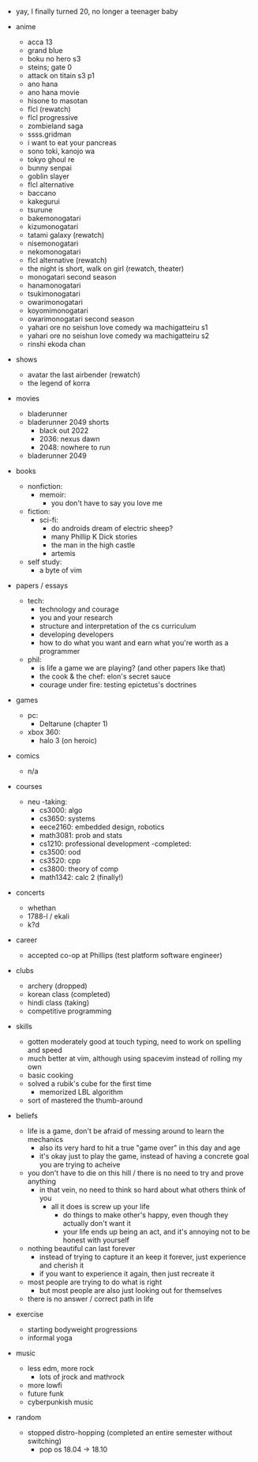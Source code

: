 - yay, I finally turned 20, no longer a teenager baby

- anime
    - acca 13
    - grand blue
    - boku no hero s3
    - steins; gate 0
    - attack on titain s3 p1
    - ano hana
    - ano hana movie
    - hisone to masotan
    - flcl (rewatch)
    - flcl progressive
    - zombieland saga
    - ssss.gridman
    - i want to eat your pancreas
    - sono toki, kanojo wa
    - tokyo ghoul re 
    - bunny senpai
    - goblin slayer
    - flcl alternative 
    - baccano
    - kakegurui
    - tsurune
    - bakemonogatari 
    - kizumonogatari
    - tatami galaxy (rewatch)
    - nisemonogatari
    - nekomonogatari
    - flcl alternative (rewatch)
    - the night is short, walk on girl (rewatch, theater)
    - monogatari second season
    - hanamonogatari
    - tsukimonogatari
    - owarimonogatari
    - koyomimonogatari
    - owarimonogatari second season
    - yahari ore no seishun love comedy wa machigatteiru s1
    - yahari ore no seishun love comedy wa machigatteiru s2
    - rinshi ekoda chan
- shows
    - avatar the last airbender (rewatch)
    - the legend of korra
- movies
    - bladerunner 
    - bladerunner 2049 shorts
      - black out 2022
      - 2036: nexus dawn
      - 2048: nowhere to run
    - bladerunner 2049
- books
    - nonfiction:
      - memoir:
        - you don't have to say you love me
    - fiction:
      - sci-fi:
        - do androids dream of electric sheep? 
        - many Phillip K Dick stories
        - the man in the high castle
        - artemis
    - self study:
      - a byte of vim
- papers / essays
  - tech:
    - technology and courage
    - you and your research
    - structure and interpretation of the cs curriculum
    - developing developers
    - how to do what you want and earn what you're worth as a programmer
  - phil:
    - is life a game we are playing? (and other papers like that)
    - the cook & the chef: elon's secret sauce
    - courage under fire: testing epictetus's doctrines 
- games 
    - pc:
      - Deltarune (chapter 1) 
    - xbox 360:
      - halo 3 (on heroic)
- comics
    - n/a
- courses
    - neu
      -taking:
        - cs3000: algo
        - cs3650: systems
        - eece2160: embedded design, robotics
        - math3081: prob and stats
        - cs1210: professional development
      -completed:
        - cs3500: ood
        - cs3520: cpp
        - cs3800: theory of comp
        - math1342: calc 2 (finally!)
- concerts
    - whethan
    - 1788-l / ekali
    - k?d
- career
    - accepted co-op at Phillips (test platform software engineer)
- clubs
    - archery (dropped)
    - korean class (completed)
    - hindi class (taking)
    - competitive programming
- skills
    - gotten moderately good at touch typing, need to work on spelling and speed
    - much better at vim, although using spacevim instead of rolling my own
    - basic cooking
    - solved a rubik's cube for the first time
      - memorized LBL algorithm
    - sort of mastered the thumb-around
- beliefs
  - life is a game, don't be afraid of messing around to learn the mechanics
    - also its very hard to hit a true "game over" in this day and age
    - it's okay just to play the game, instead of having a concrete goal you are
      trying to acheive
  - you don't have to die on this hill / there is no need to try and prove anything
    - in that vein, no need to think so hard about what others think of you
      - all it does is screw up your life
        - do things to make other's happy, even though they actually don't want it
        - your life ends up being an act, and it's annoying not to be honest with yourself
  - nothing beautiful can last forever
      - instead of trying to capture it an keep it forever, just experience and cherish it
      - if you want to experience it again, then just recreate it
  - most people are trying to do what is right
    - but most people are also just looking out for themselves 
  - there is no answer / correct path in life
- exercise
  - starting bodyweight progressions
  - informal yoga
- music
    - less edm, more rock
        - lots of jrock and mathrock
    - more lowfi 
    - future funk 
    - cyberpunkish music 
- random
  - stopped distro-hopping (completed an entire semester without switching)
      - pop os 18.04 -> 18.10
